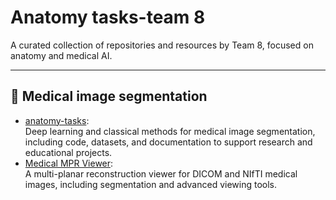 # Anatomy tasks-team 8

A curated collection of repositories and resources by Team 8, focused on anatomy and medical AI.

---

## 🏥 Medical image segmentation

- [anatomy-tasks](https://github.com/MeMo146/anatomy-tasks):  
  Deep learning and classical methods for medical image segmentation, including code, datasets, and documentation to support research and educational projects.
 - [Medical MPR Viewer](https://github.com/youssefh4/Medical-MPR-Viewer):  
  A multi-planar reconstruction viewer for DICOM and NIfTI medical images, including segmentation and advanced viewing tools.


